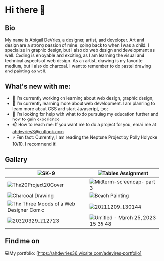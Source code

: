 # Hi there 👋
## Bio

My name is Abigail DeVries, a designer, artist, and developer. Art and design are a strong passion of mine, going back to when I was a child. I specialize in graphic design, but I also do web design and development as well. Coding is enjoyable and exciting, as I am learning the visual and technical aspects of web design. As an artist, drawing is my favorite medium, but I also do charcoal. I want to remember to do pastel drawing and painting as well.

## What's new with me:

- 🔭 I’m currently working on learning about web design, graphic design,
- 🌱 I’m currently learning more about web development. I am planning to learn more about CSS and start Javascript, too;
- 🤔 I’m looking for help with what to do pursuing my education further and how to gain experience
- 📫 How to reach me: If you want me to do a project for you, email me at ahdevries3@outlook.com
- ⚡ Fun fact: Currently, I am reading the Neptune Project by Polly Holyoke 10/10. I recommend it!

## Gallary

|  ![SK-9](https://github.com/ahdevries21/ahdevries21/assets/145778459/f5a66978-a7bd-4e43-ba91-4afdcad9016e) | ![Tables Assignment](https://github.com/ahdevries21/ahdevries21/assets/145778459/79049c05-5551-4b47-88ac-c9266d125c4f) |
| ---------- | ---------- | 
| ![The20Project20Cover](https://github.com/ahdevries21/ahdevries21/assets/145778459/1169af8e-217d-4cac-a76e-7441ed500a3d)| ![Midterm-screencap- part 3](https://github.com/ahdevries21/ahdevries21/assets/145778459/728433f2-e750-447f-95e1-07f6d2d7c02b) |
| ![Charcoal Drawing](https://github.com/ahdevries21/ahdevries21/assets/145778459/99e9efe7-c347-42cc-a80e-efbbf425c97d)  |  ![Beach Painting](https://github.com/ahdevries21/ahdevries21/assets/145778459/ce061dcf-4ebc-4882-8e7e-c3c1bd3a866b)  |
|  ![The Three Moods of a Web Designer Comic](https://github.com/ahdevries21/ahdevries21/assets/145778459/34f76d5f-ee62-4e16-b4a9-983ffcff79e0) | ![20211209_130144](https://github.com/ahdevries21/ahdevries21/assets/145778459/4569938b-f76b-4c7a-94dc-307514e3f982) | 
| ![20220329_212723](https://github.com/ahdevries21/ahdevries21/assets/145778459/261c80df-b91c-4578-99ca-09bed7f30df5) | ![Untitled - ‎March‎ ‎25‎, ‎2023 ‎15‎ ‎35‎ ‎48](https://github.com/ahdevries21/ahdevries21/assets/145778459/23fe3043-724f-4374-94a6-cdcb49e5a8bf)| 

## Find me on
💻My portfolio: [https://ahdevries36.wixsite.com/adevires-portfolio]


